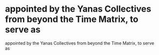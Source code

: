 # appointed by the Yanas Collectives from beyond the Time Matrix, to serve as

appointed by the Yanas Collectives from beyond the Time Matrix, to serve as